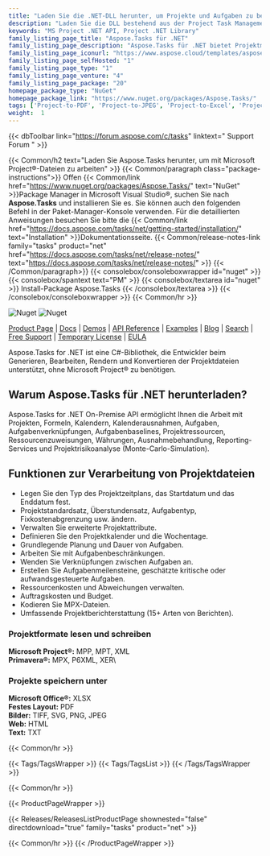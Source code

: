 ```yaml
---
title: "Laden Sie die .NET-DLL herunter, um Projekte und Aufgaben zu bearbeiten | Aspose.Tasks-API"
description: "Laden Sie die DLL bestehend aus der Project Task Management C#-Klassenbibliothek zum Generieren, Bearbeiten und Konvertieren von MS Project®- und Primavera®-Dateien über die lokale .NET-API herunter."
keywords: "MS Project .NET API, Project .NET Library"
family_listing_page_title: "Aspose.Tasks für .NET"
family_listing_page_description: "Aspose.Tasks für .NET bietet Projektmanagement-APIs, die es den .NET-Anwendungen ermöglichen, nicht nur Microsoft Project®-Dokumente zu lesen und zu manipulieren, sondern auch Microsoft Project®-Dokumente sowohl im MPP- als auch im XML-Format zu schreiben – alles ohne Verwendung von Microsoft Project®. Wie bei allen Aspose-Dateiformat-APIs funktioniert Aspose.Tasks für .NET gut mit allen Arten von .NET-Anwendungen, einschließlich WinForms und Web Forms."
family_listing_page_iconurl: "https://www.aspose.cloud/templates/aspose/App_Themes/V3/images/tasks/272x272/aspose_tasks-for-net-min.png"
family_listing_page_selfHosted: "1"
family_listing_page_type: "1"
family_listing_page_venture: "4"
family_listing_page_package: "20"
homepage_package_type: "NuGet"
homepage_package_link: "https://www.nuget.org/packages/Aspose.Tasks/"
tags: ['Project-to-PDF', 'Project-to-JPEG', 'Project-to-Excel', 'Project-to-SVG', 'Project-to-Text', 'Project-to-Format24BPPRGB', 'Project-to-TIFF', 'MPP-to-PDF', 'MPP-to-JPEG', 'MPP-to-XML', 'MPP-to-XLSX', 'MPP-to-CSV', 'MPP-to-SVG', 'MPP-to-HTML', 'MPP-to-TIFF']
weight:  1
---
```


{{< dbToolbar link="https://forum.aspose.com/c/tasks" linktext=" Support Forum " >}}

{{< Common/h2 text="Laden Sie Aspose.Tasks herunter, um mit Microsoft Project®-Dateien zu arbeiten"  >}}
{{< Common/paragraph class="package-instructions">}}
Offen
{{< Common/link href="https://www.nuget.org/packages/Aspose.Tasks/" text="NuGet"  >}}Package Manager in Microsoft Visual Studio®, suchen Sie nach <b>Aspose.Tasks</b> und installieren Sie es. Sie können auch den folgenden Befehl in der Paket-Manager-Konsole verwenden. Für die detaillierten Anweisungen besuchen Sie bitte die
{{< Common/link href="https://docs.aspose.com/tasks/net/getting-started/installation/" text="Installation"  >}}Dokumentationsseite.
{{< Common/release-notes-link family="tasks" product="net" href="https://docs.aspose.com/tasks/net/release-notes/" text="https://docs.aspose.com/tasks/net/release-notes/"  >}}
{{< /Common/paragraph>}}
{{< consolebox/consoleboxwrapper id="nuget" >}}
       {{< consolebox/spantext text="PM" >}}
       {{< consolebox/textarea id="nuget" >}} Install-Package Aspose.Tasks {{< /consolebox/textarea >}}
{{< /consolebox/consoleboxwrapper >}}
{{< Common/hr >}}

![Nuget](https://img.shields.io/nuget/v/Aspose.Tasks) ![Nuget](https://img.shields.io/nuget/dt/Aspose.Tasks?label=nuget%20downloads)

[Product Page](https://products.aspose.com/tasks/net/) | [Docs](https://docs.aspose.com/tasks/net/) | [Demos](https://products.aspose.app/tasks/family) | [API Reference](https://reference.aspose.com/tasks/net/) | [Examples](https://github.com/aspose-tasks/Aspose.Tasks-for-.NET) | [Blog](https://blog.aspose.com/category/tasks/) | [Search](https://search.aspose.com/) | [Free Support](https://forum.aspose.com/c/tasks) | [Temporary License](https://purchase.aspose.com/temporary-license) | [EULA](https://about.aspose.com/legal/eula/)

Aspose.Tasks for .NET ist eine C#-Bibliothek, die Entwickler beim Generieren, Bearbeiten, Rendern und Konvertieren der Projektdateien unterstützt, ohne Microsoft Project® zu benötigen.

## Warum Aspose.Tasks für .NET herunterladen?

Aspose.Tasks for .NET On-Premise API ermöglicht Ihnen die Arbeit mit Projekten, Formeln, Kalendern, Kalenderausnahmen, Aufgaben, Aufgabenverknüpfungen, Aufgabenbaselines, Projektressourcen, Ressourcenzuweisungen, Währungen, Ausnahmebehandlung, Reporting-Services und Projektrisikoanalyse (Monte-Carlo-Simulation).

## Funktionen zur Verarbeitung von Projektdateien

- Legen Sie den Typ des Projektzeitplans, das Startdatum und das Enddatum fest.
- Projektstandardsatz, Überstundensatz, Aufgabentyp, Fixkostenabgrenzung usw. ändern.
- Verwalten Sie erweiterte Projektattribute.
- Definieren Sie den Projektkalender und die Wochentage.
- Grundlegende Planung und Dauer von Aufgaben.
- Arbeiten Sie mit Aufgabenbeschränkungen.
- Wenden Sie Verknüpfungen zwischen Aufgaben an.
- Erstellen Sie Aufgabenmeilensteine, geschätzte kritische oder aufwandsgesteuerte Aufgaben.
- Ressourcenkosten und Abweichungen verwalten.
- Auftragskosten und Budget.
- Kodieren Sie MPX-Dateien.
- Umfassende Projektberichterstattung (15+ Arten von Berichten).

### Projektformate lesen und schreiben

**Microsoft Project®:** MPP, MPT, XML\
**Primavera®:** MPX, P6XML, XER\

### Projekte speichern unter

**Microsoft Office®:** XLSX\
**Festes Layout:** PDF\
**Bilder:** TIFF, SVG, PNG, JPEG\
**Web:** HTML\
**Text:** TXT

{{< Common/hr >}}

{{< Tags/TagsWrapper >}}
 {{< Tags/TagsList >}}
{{< /Tags/TagsWrapper >}}

{{< Common/hr >}}

{{< ProductPageWrapper >}}
<!-- ReleasesListProductPage-->
   {{< Releases/ReleasesListProductPage shownested="false"  directdownload="true" family="tasks" product="net" >}}
<!-- /ReleasesListProductPage-->
{{< Common/hr >}}
{{< /ProductPageWrapper >}}


